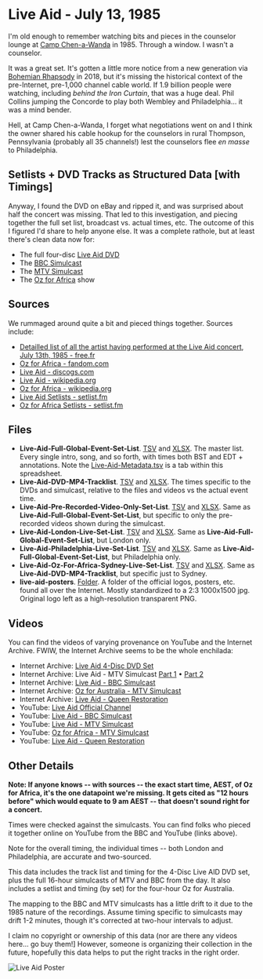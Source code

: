 # Live Aid - July 13, 1985
I'm old enough to remember watching bits and pieces in the counselor lounge at [Camp Chen-a-Wanda](https://www.chenawanda.com/) in 1985. Through a window. I wasn't a counselor.

It was a great set. It's gotten a little more notice from a new generation via [Bohemian Rhapsody](https://en.wikipedia.org/wiki/Bohemian_Rhapsody_[film]) in 2018, but it's missing the historical context of the pre-Internet, pre-1,000 channel cable world. If 1.9 billion people were watching, including *behind the Iron Curtain*, that was a huge deal. Phil Collins jumping the Concorde to play both Wembley and Philadelphia... it was a mind bender.

Hell, at Camp Chen-a-Wanda, I forget what negotiations went on and I think the owner shared his cable hookup for the counselors in rural Thompson, Pennsylvania (probably all 35 channels!) lest the counselors flee *en masse* to Philadelphia.

## Setlists + DVD Tracks as Structured Data [with Timings]
Anyway, I found the DVD on eBay and ripped it, and was surprised about half the concert was missing. That led to this investigation, and piecing together the full set list, broadcast vs. actual times, etc. The outcome of this I figured I'd share to help anyone else. It was a complete rathole, but at least there's clean data now for:
* The full four-disc [Live Aid DVD](https://www.amazon.com/Live-Aid-4-Disc-Set/dp/B0002Z9HT8/ref=sr_1_1?keywords=live+aid+1985+dvd&qid=1668378434&sr=8-1)
* The [BBC Simulcast](https://www.youtube.com/watch?v=oHjXlgBYt3s&list=PLI-pezvNEo4_RqAqFsaprCmKCPMGE4x3V)
* The [MTV Simulcast](https://www.youtube.com/playlist?list=PLEcjI0AU6TaYVqDe412kMSWlPgWokUMLT)
* The [Oz for Africa](https://archive.org/details/1985.07.13_LIVE_AID_30_The_MTV_Broadcast_OZ_For_Africa_Full_4_hour_concert_Austr) show

## Sources
We rummaged around quite a bit and pieced things together. Sources include:
* [Detailled list of all the artist having performed at the Live Aid concert, July 13th, 1985 - free.fr](http://liveaid.free.fr/pages/liveaidtimesdetaileduk.html)
* [Oz for Africa - fandom.com](https://concerts.fandom.com/wiki/OZ_FOR_AFRICA)
* [Live Aid - discogs.com](https://www.discogs.com/release/19211053-Various-Live-Aid)
* [Live Aid - wikipedia.org](https://en.wikipedia.org/wiki/Live_Aid)
* [Oz for Africa - wikipedia.org](https://en.wikipedia.org/wiki/Oz_for_Africa)
* [Live Aid Setlists - setlist.fm](https://www.setlist.fm/festivals/live-aid-13d6b9c1.html)
* [Oz for Africa Setlists - setlist.fm](https://www.setlist.fm/festival/1985/oz-for-africa-3d651cb.html)

## Files
* **Live-Aid-Full-Global-Event-Set-List**. [TSV](https://github.com/frisch1/live-aid-july-13-1985-setlist-data/blob/main/Live-Aid-Full-Global-Event-Set-List.tsv) and [XLSX](https://github.com/frisch1/live-aid-july-13-1985-setlist-data/blob/main/Live-Aid-Full-Global-Event-Set-List.xlsx). The master list. Every single intro, song, and so forth, with times both BST and EDT + annotations. Note the [Live-Aid-Metadata.tsv](https://github.com/frisch1/live-aid-july-13-1985-setlist-data/blob/main/Live-Aid-Metadata.tsv) is a tab within this spreadsheet.
* **Live-Aid-DVD-MP4-Tracklist**. [TSV](https://github.com/frisch1/live-aid-july-13-1985-setlist-data/blob/main/Live-Aid-DVD-MP4-Tracklist.tsv) and [XLSX](https://github.com/frisch1/live-aid-july-13-1985-setlist-data/blob/main/Live-Aid-DVD-MP4-Tracklist.xlsx). The times specific to the DVDs and simulcast, relative to the files and videos vs the actual event time.
* **Live-Aid-Pre-Recorded-Video-Only-Set-List**. [TSV](https://github.com/frisch1/live-aid-july-13-1985-setlist-data/blob/main/Live-Aid-Pre-Recorded-Video-Only-Set-List.tsv) and [XLSX](https://github.com/frisch1/live-aid-july-13-1985-setlist-data/blob/main/Live-Aid-Pre-Recorded-Video-Only-Set-List.xlsx). Same as **Live-Aid-Full-Global-Event-Set-List**, but specific to only the pre-recorded videos shown during the simulcast.
* **Live-Aid-London-Live-Set-List**. [TSV](https://github.com/frisch1/live-aid-july-13-1985-setlist-data/blob/main/Live-Aid-London-Live-Set-List.tsv) and [XLSX](https://github.com/frisch1/live-aid-july-13-1985-setlist-data/blob/main/Live-Aid-London-Live-Set-List.xlsx). Same as **Live-Aid-Full-Global-Event-Set-List**, but London only. 
* **Live-Aid-Philadelphia-Live-Set-List**. [TSV](https://github.com/frisch1/live-aid-july-13-1985-setlist-data/blob/main/Live-Aid-Philadelphia-Live-Set-List.tsv) and [XLSX](https://github.com/frisch1/live-aid-july-13-1985-setlist-data/blob/main/Live-Aid-Philadelphia-Live-Set-List.xlsx). Same as **Live-Aid-Full-Global-Event-Set-List**, but Philadelphia only.
* **Live-Aid-Oz-For-Africa-Sydney-Live-Set-List**. [TSV](https://github.com/frisch1/live-aid-july-13-1985-setlist-data/blob/main/Live-Aid-Oz-For-Africa-Sydney-Live-Set-List.tsv) and [XLSX](https://github.com/frisch1/live-aid-july-13-1985-setlist-data/blob/main/Live-Aid-Oz-For-Africa-Sydney-Live-Set-List.xlsx). Same as **Live-Aid-DVD-MP4-Tracklist**, but specific just to Sydney.
* **live-aid-posters**. [Folder](https://github.com/frisch1/live-aid-july-13-1985-setlist-data/tree/main/live-aid-posters). A folder of the official logos, posters, etc. found all over the Internet. Mostly standardized to a 2:3 1000x1500 jpg. Original logo left as a high-resolution transparent PNG.

## Videos
You can find the videos of varying provenance on YouTube and the Internet Archive. FWIW, the Internet Archive seems to be the whole enchilada:
* Internet Archive: [Live Aid 4-Disc DVD Set](https://archive.org/details/live-aid-july-13-1985-dvd-set-mkv)
* Internet Archive: Live Aid - MTV Simulcast [Part 1](https://archive.org/details/live-aid-mtv-broadcast-part-1) • [Part 2](https://archive.org/details/live-aid-mtv-broadcast-part-2)
* Internet Archive: [Live Aid - BBC Simulcast](https://archive.org/details/live-aid-1985-full-bbc-broadcast)
* Internet Archive: [Oz for Australia - MTV Simulcast](https://archive.org/details/1985.07.13_LIVE_AID_30_The_MTV_Broadcast_OZ_For_Africa_Full_4_hour_concert_Austr)
* Internet Archive: [Live Aid - Queen Restoration](https://archive.org/details/QueenLiveAid1985CMRestoration)
* YouTube: [Live Aid Official Channel](https://www.youtube.com/channel/UCUAVzSGkkTa-IoMx_x1XK4Q/videos)
* YouTube: [Live Aid - BBC Simulcast](https://www.youtube.com/playlist?list=PLI-pezvNEo4_RqAqFsaprCmKCPMGE4x3V)
* YouTube: [Live Aid - MTV Simulcast](https://www.youtube.com/watch?v=CmFa0dUJRRA&list=PLEcjI0AU6TaYVqDe412kMSWlPgWokUMLT)
* YouTube: [Oz for Africa - MTV Simulcast](https://www.youtube.com/watch?v=he437NGOQOY&list=PLVI72isCZfaKePz7YxfE3jOo3_EuZwh43)
* YouTube: [Live Aid - Queen Restoration](https://www.youtube.com/watch?v=w7BxzrsbVE4)

## Other Details
**Note: If anyone knows -- with sources -- the exact start time, AEST, of Oz for Africa, it's the one datapoint we're missing. It gets cited as "12 hours before" which would equate to 9 am AEST -- that doesn't sound right for a concert.**

Times were checked against the simulcasts. You can find folks who pieced it together online on YouTube from the BBC and YouTube (links above). 

Note for the overall timing, the individual times -- both London and Philadelphia, are accurate and two-sourced.

This data includes the track list and timing for the 4-Disc Live AID DVD set, plus the full 16-hour simulcasts of MTV and BBC from the day. It also includes a setlist and timing (by set) for the four-hour Oz for Australia.

The mapping to the BBC and MTV simulcasts has a little drift to it due to the 1985 nature of the recordings. Assume timing specific to simulcasts may drift 1-2 minutes, though it's corrected at two-hour intervals to adjust.

I claim no copyright or ownership of this data (nor are there any videos here... go buy them!] However, someone is organizing their collection in the future, hopefully this data helps to put the right tracks in the right order.

![Live Aid Poster](https://github.com/frisch1/live-aid-setlist-data/blob/main/live-aid-posters/Live%20Aid%20(1985)%20-%20Poster.jpg?raw=true)
